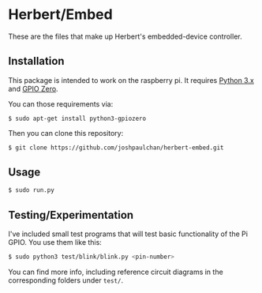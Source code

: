 # Herbert/Embed

These are the files that make up Herbert's embedded-device controller.

## Installation

This package is intended to work on the raspberry pi. It requires [Python 3.x](https://www.python.org/download/releases/3.0/) and [GPIO Zero](https://gpiozero.readthedocs.io/en/stable/).

You can those requirements via:

```
$ sudo apt-get install python3-gpiozero
```

Then you can clone this repository:

```bash
$ git clone https://github.com/joshpaulchan/herbert-embed.git
```

## Usage

```bash
$ sudo run.py
```

## Testing/Experimentation

I've included small test programs that will test basic functionality of the Pi GPIO. You use them like this:

```bash
$ sudo python3 test/blink/blink.py <pin-number>
```

You can find more info, including reference circuit diagrams in the corresponding folders under `test/`.
